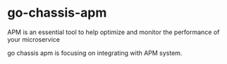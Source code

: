 # go-chassis-apm
APM is an essential tool to help optimize and monitor the performance of your microservice

go chassis apm is focusing on integrating with APM system.
